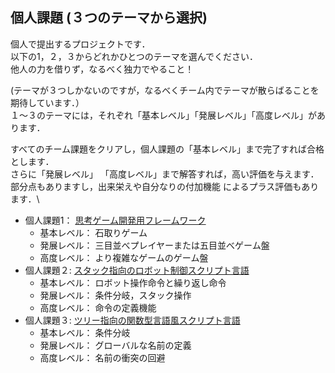 個人課題 (３つのテーマから選択)
-------------------------------

個人で提出するプロジェクトです．\
以下の1，２，３からどれかひとつのテーマを選んでください．\
他人の力を借りず，なるべく独力でやること！

(テーマが３つしかないのですが，なるべくチーム内でテーマが散らばることを期待しています．）\
１〜３のテーマには，それぞれ「基本レベル」「発展レベル」「高度レベル」があります．

すべてのチーム課題をクリアし，個人課題の「基本レベル」まで完了すれば合格とします．\
さらに「発展レベル」 「高度レベル」まで解答すれば，高い評価を与えます．
部分点もありますし，出来栄えや自分なりの付加機能
によるプラス評価もあります．\

-   個人課題1： [思考ゲーム開発用フレームワーク](gameboard.html)
    -   基本レベル： 石取りゲーム
    -   発展レベル： 三目並べプレイヤーまたは五目並べゲーム盤
    -   高度レベル： より複雑なゲームのゲーム盤
-   個人課題２:
    [スタック指向のロボット制御スクリプト言語](stackscript.html)
    -   基本レベル： ロボット操作命令と繰り返し命令
    -   発展レベル： 条件分岐，スタック操作
    -   高度レベル： 命令の定義機能
-   個人課題３:
    [ツリー指向の関数型言語風スクリプト言語](treescript.html)
    -   基本レベル： 条件分岐
    -   発展レベル： グローバルな名前の定義
    -   高度レベル： 名前の衝突の回避

